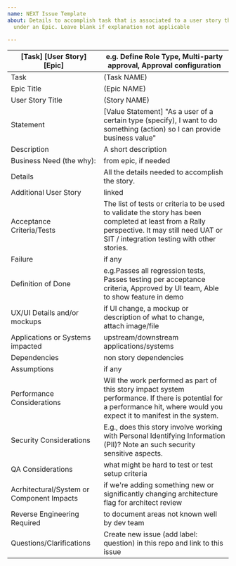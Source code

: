 ```yaml
---
name: NEXT Issue Template
about: Details to accomplish task that is associated to a user story that may be nested
  under an Epic. Leave blank if explanation not applicable

---
```


[Task] [User Story] [Epic] | e.g. Define Role Type, Multi-party approval, Approval configuration
----------|----------
Task | (Task NAME)
Epic Title | (Epic NAME)
User Story Title | (Story NAME)
Statement | [Value Statement] "As a user of a certain type (specify), I want to do something (action) so I can provide business value"
Description | A short description 
Business Need (the why): | from epic, if needed
Details | All the details needed to accomplish the story.
Additional User Story | linked
Acceptance Criteria/Tests | The list of tests or criteria to be used to validate the story has been completed at least from a Rally perspective. It may still need UAT or SIT / integration testing with other stories.
Failure | if any
Definition of Done | e.g.Passes all regression tests, Passes testing per acceptance criteria, Approved by UI team, Able to show feature in demo                                                                                                                                        
UX/UI Details and/or mockups | if UI change, a mockup or description of what to change, attach image/file
Applications or Systems impacted | upstream/downstream applications/systems
Dependencies | non story dependencies
Assumptions | if any
Performance Considerations | Will the work performed as part of this story impact system performance. If there is potential for a performance hit, where would you expect it to manifest in the system.
Security Considerations | E.g., does this story involve working with Personal Identifying Information (PII)? Note an such security sensitive aspects.  
QA Considerations | what might be hard to test or test setup criteria
Acrhitectural/System or Component Impacts | if we're adding something new or significantly changing architecture flag for architect review
Reverse Engineering Required | to document areas not known well by dev team
Questions/Clarifications | Create new issue (add label: question) in this repo and link to this issue
